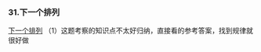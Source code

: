 ### 31.下一个排列

[下一个排列](https://leetcode-cn.com/problems/next-permutation/)
（1）这题考察的知识点不太好归纳，直接看的参考答案，找到规律就很好做

